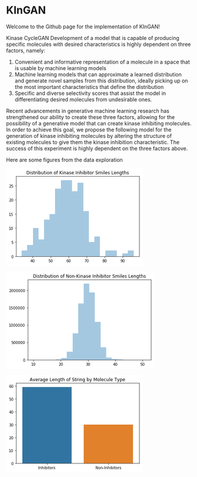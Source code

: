# KInGAN

Welcome to the Github page for the implementation of KInGAN!

Kinase CycleGAN
Development of a model that is capable of producing specific molecules with desired characteristics is highly dependent on three factors, namely:
1.	Convenient and informative representation of a molecule in a space that is usable by machine learning models
2.	Machine learning models that can approximate a learned distribution and generate novel samples from this distribution, ideally picking up on the most important characteristics that define the distribution
3.	Specific and diverse selectivity scores that assist the model in differentiating desired molecules from undesirable ones.


Recent advancements in generative machine learning research has strengthened our ability to create these three factors, allowing for the possibility of a generative model that can create kinase inhibiting molecules. In order to achieve this goal, we propose the following model for the generation of kinase inhibiting molecules by altering the structure of existing molecules to give them the kinase inhibition characteristic. The success of this experiment is highly dependent on the three factors above.


Here are some figures from the data exploration

![Image of graph](https://github.com/stevenagajanian/KInGAN/blob/master/Unknown.png)


![Image of graph1](https://github.com/stevenagajanian/KInGAN/blob/master/Unknown-1.png)

![Image of graph2](https://github.com/stevenagajanian/KInGAN/blob/master/Unknown-2.png)
